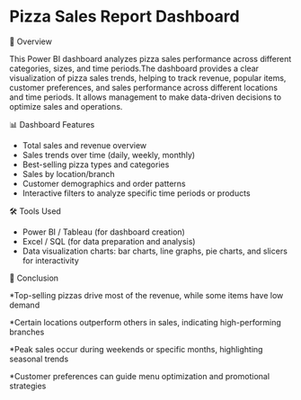 #  Pizza Sales Report Dashboard
📌 Overview

This Power BI dashboard analyzes pizza sales performance across different categories, sizes, and time periods.The dashboard provides a clear visualization of pizza sales trends, helping to track revenue, popular items, customer preferences, and sales performance across different locations and time periods. It allows management to make data-driven decisions to optimize sales and operations.

📊 Dashboard Features

* Total sales and revenue overview
* Sales trends over time (daily, weekly, monthly)
* Best-selling pizza types and categories
* Sales by location/branch
* Customer demographics and order patterns
* Interactive filters to analyze specific time periods or products

🛠 Tools Used

* Power BI / Tableau (for dashboard creation)
* Excel / SQL (for data preparation and analysis)
* Data visualization charts: bar charts, line graphs, pie charts, and slicers for interactivity

📜 Conclusion

*Top-selling pizzas drive most of the revenue, while some items have low demand

*Certain locations outperform others in sales, indicating high-performing branches

*Peak sales occur during weekends or specific months, highlighting seasonal trends

*Customer preferences can guide menu optimization and promotional strategies
